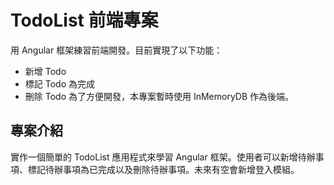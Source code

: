 # TodoList 前端專案

用 Angular 框架練習前端開發。目前實現了以下功能：
- 新增 Todo
- 標記 Todo 為完成
- 刪除 Todo
為了方便開發，本專案暫時使用 InMemoryDB 作為後端。

## 專案介紹

實作一個簡單的 TodoList 應用程式來學習 Angular 框架。使用者可以新增待辦事項、標記待辦事項為已完成以及刪除待辦事項。未來有空會新增登入模組。
